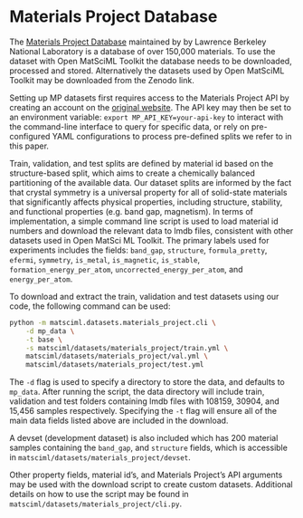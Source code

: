# Materials Project Database

The [Materials Project Database](https://next-gen.materialsproject.org/) maintained by by Lawrence Berkeley National Laboratory is a database of over 150,000 materials. To use the dataset with Open MatSciML Toolkit the database needs to be downloaded, processed and stored. Alternatively the datasets used by Open MatSciML Toolkit may be downloaded from the Zenodo link.


Setting up MP datasets first requires access to the Materials Project API by creating an account on the [original website](https://materialsproject.org). The API key may then be set to an environment variable: `export MP_API_KEY=your-api-key` to interact with the command-line interface to query for specific data, or rely on pre-configured YAML configurations to process pre-defined splits we refer to in this paper.

Train, validation, and test splits are defined by material id based on the structure-based split, which aims to create a chemically balanced partitioning of the available data. Our dataset splits are informed by the fact that crystal symmetry is a universal property for all of solid-state materials that significantly affects physical properties, including  structure, stability, and functional properties (e.g. band gap, magnetism). In terms of implementation, a simple command line script is used to load material id numbers and download the relevant data to lmdb files, consistent with other datasets used in Open MatSci ML Toolkit. The primary labels used for experiments includes the fields: `band_gap`, `structure`, `formula_pretty`, `efermi`, `symmetry`, `is_metal`, `is_magnetic`, `is_stable`, `formation_energy_per_atom`, `uncorrected_energy_per_atom`, and `energy_per_atom`.


To download and extract the train, validation and test datasets using our code, the following command can be used:

```bash
python -m matsciml.datasets.materials_project.cli \
    -d mp_data \
    -t base \
    -s matsciml/datasets/materials_project/train.yml \
    matsciml/datasets/materials_project/val.yml \
    matsciml/datasets/materials_project/test.yml
```

The `-d` flag is used to specify a directory to store the data, and defaults to `mp_data`. After running the script, the data directory will include train, validation and test folders containing lmdb files with 108159, 30904, and 15,456 samples respectively. Specifying the `-t` flag will ensure all of the main data fields listed above are included in the download.

A devset (development dataset) is also included which has 200 material samples containing the `band_gap`, and `structure` fields, which is accessible in `matsciml/datasets/materials_project/devset`.

Other property fields, material id’s, and Materials Project’s API arguments may be used with the download script to create custom datasets. Additional details on how to use the script may be found in `matsciml/datasets/materials_project/cli.py`.
